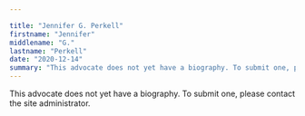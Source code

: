 ```yaml
---

title: "Jennifer G. Perkell"
firstname: "Jennifer"
middlename: "G."
lastname: "Perkell"
date: "2020-12-14"
summary: "This advocate does not yet have a biography. To submit one, please contact the site administrator."
---
```

This advocate does not yet have a biography. To submit one, please contact the site administrator.

